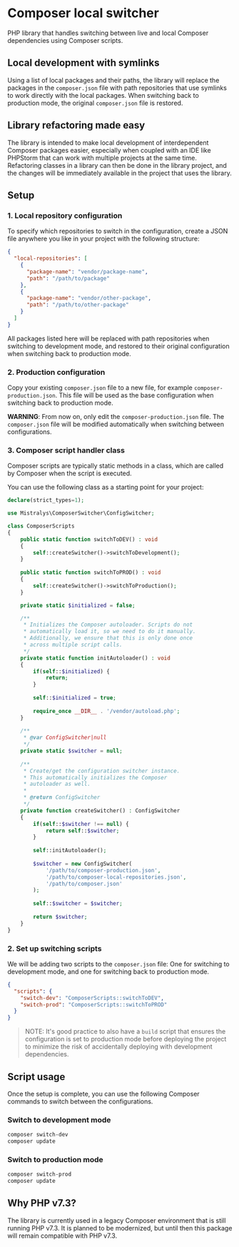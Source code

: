 # Composer local switcher

PHP library that handles switching between live and local Composer dependencies using 
Composer scripts.

## Local development with symlinks

Using a list of local packages and their paths, the library will replace the packages
in the `composer.json` file with path repositories that use symlinks to work directly 
with the local packages. When switching back to production mode, the original 
`composer.json` file is restored.

## Library refactoring made easy

The library is intended to make local development of interdependent Composer packages easier,
especially when coupled with an IDE like PHPStorm that can work with multiple projects
at the same time. Refactoring classes in a library can then be done in the library project,
and the changes will be immediately available in the project that uses the library.

## Setup

### 1. Local repository configuration

To specify which repositories to switch in the configuration, create a
JSON file anywhere you like in your project with the following structure:

```json
{
  "local-repositories": [
    {
      "package-name": "vendor/package-name",
      "path": "/path/to/package"
    },
    {
      "package-name": "vendor/other-package",
      "path": "/path/to/other-package"
    }
  ]
}
```

All packages listed here will be replaced with path repositories when switching to
development mode, and restored to their original configuration when switching back
to production mode.

### 2. Production configuration

Copy your existing `composer.json` file to a new file, for example `composer-production.json`.
This file will be used as the base configuration when switching back to production mode.

**WARNING**: From now on, only edit the `composer-production.json` file. The `composer.json`
file will be modified automatically when switching between configurations.

### 3. Composer script handler class

Composer scripts are typically static methods in a class, which are called by
Composer when the script is executed.

You can use the following class as a starting point for your project:

```php
declare(strict_types=1);

use Mistralys\ComposerSwitcher\ConfigSwitcher;

class ComposerScripts
{
    public static function switchToDEV() : void
    {
        self::createSwitcher()->switchToDevelopment();
    }
    
    public static function switchToPROD() : void
    {
        self::createSwitcher()->switchToProduction();
    }

    private static $initialized = false;

    /**
     * Initializes the Composer autoloader. Scripts do not
     * automatically load it, so we need to do it manually.
     * Additionally, we ensure that this is only done once
     * across multiple script calls.
     */
    private static function initAutoloader() : void
    {
        if(self::$initialized) {
            return;
        }
        
        self::$initialized = true;
        
        require_once __DIR__ . '/vendor/autoload.php';
    }
    
    /**
     * @var ConfigSwitcher|null 
     */
    private static $switcher = null;
    
    /**
     * Create/get the configuration switcher instance.
     * This automatically initializes the Composer
     * autoloader as well.
     * 
     * @return ConfigSwitcher
     */
    private function createSwitcher() : ConfigSwitcher
    {
        if(self::$switcher !== null) {
            return self::$switcher;
        }
    
        self::initAutoloader();
        
        $switcher = new ConfigSwitcher(
            '/path/to/composer-production.json',
            '/path/to/composer-local-repositories.json',
            '/path/to/composer.json'
        );
        
        self::$switcher = $switcher;
        
        return $switcher;
    }
}
```

### 2. Set up switching scripts

We will be adding two scripts to the `composer.json` file: One for switching to
development mode, and one for switching back to production mode.

```json
{
  "scripts": {
    "switch-dev": "ComposerScripts::switchToDEV",
    "switch-prod": "ComposerScripts::switchToPROD"
  }
}
```

> NOTE: It's good practice to also have a `build` script that ensures the
> configuration is set to production mode before deploying the project to
> minimize the risk of accidentally deploying with development dependencies.

## Script usage

Once the setup is complete, you can use the following Composer commands to switch
between the configurations.

### Switch to development mode

```bash
composer switch-dev
composer update
```

### Switch to production mode

```bash
composer switch-prod
composer update
```

## Why PHP v7.3?

The library is currently used in a legacy Composer environment that is still running 
PHP v7.3. It is planned to be modernized, but until then this package will remain 
compatible with PHP v7.3.
